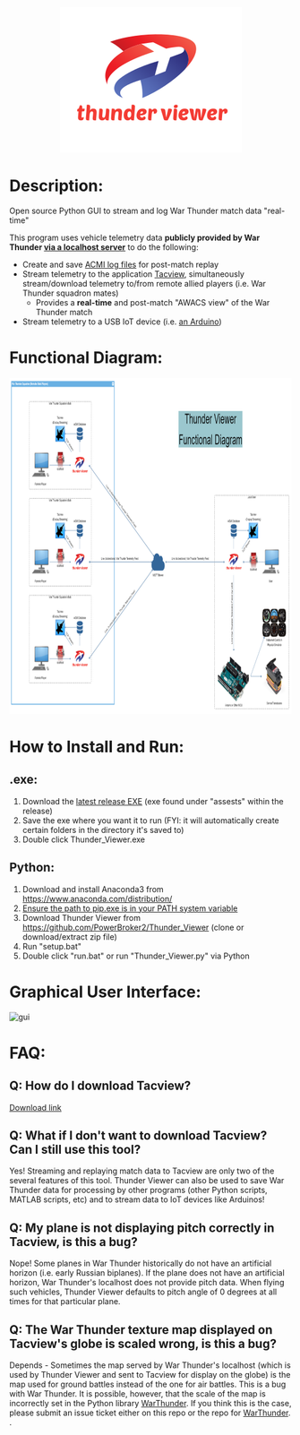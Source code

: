 <p align="center">
  <img width="325" height="260" src="https://github.com/PowerBroker2/Thunder_Viewer/blob/master/logo.png">
</p>

# Description:
Open source Python GUI to stream and log War Thunder match data "real-time"

This program uses vehicle telemetry data **publicly provided by War Thunder [via a localhost server](https://forum.warthunder.com/index.php?/topic/53412-dynamic-battle-map-tactical-map-on-separate-device-great-new-feature/&ct=1577653391)** to do the following:
- Create and save [ACMI log files](https://www.tacview.net/documentation/acmi/en/) for post-match replay
- Stream telemetry to the application [Tacview](https://www.tacview.net/product/en/), simultaneously stream/download telemetry to/from remote allied players (i.e. War Thunder squadron mates)
    - Provides a **real-time** and post-match "AWACS view" of the War Thunder match
- Stream telemetry to a USB IoT device (i.e. [an Arduino](https://www.arduino.cc/en/Guide/Introduction))

# Functional Diagram:
<p align="center">
  <img width="1981" height="600" src="https://github.com/PowerBroker2/Thunder_Viewer/blob/master/Thunder_Viewer_Functional_Diagram.png">
</p>

# How to Install and Run:
## .exe:
1. Download the [latest release EXE](https://github.com/PowerBroker2/Thunder_Viewer/releases) (exe found under "assests" within the release)
2. Save the exe where you want it to run (FYI: it will automatically create certain folders in the directory it's saved to)
3. Double click Thunder_Viewer.exe

## Python:
1. Download and install Anaconda3 from https://www.anaconda.com/distribution/
2. [Ensure the path to pip.exe is in your PATH system variable](https://www.youtube.com/watch?v=cm6WDGAzDPM)
3. Download Thunder Viewer from https://github.com/PowerBroker2/Thunder_Viewer (clone or download/extract zip file)
4. Run "setup.bat"
5. Double click "run.bat" or run "Thunder_Viewer.py" via Python

# Graphical User Interface:
![gui](https://user-images.githubusercontent.com/20977405/71610000-42be2f80-2b5b-11ea-8781-61b8a3f04bfc.PNG)

# FAQ:
## Q: How do I download Tacview?
[Download link](https://www.tacview.net/download/license/en/?file=TacviewSetup.exe&mirror=0)

## Q: What if I don't want to download Tacview? Can I still use this tool?
Yes! Streaming and replaying match data to Tacview are only two of the several features of this tool. Thunder Viewer can also be used to save War Thunder data for processing by other programs (other Python scripts, MATLAB scripts, etc) and to stream data to IoT devices like Arduinos!

## Q: My plane is not displaying pitch correctly in Tacview, is this a bug?
Nope! Some planes in War Thunder historically do not have an artificial horizon (i.e. early Russian biplanes). If the plane does not have an artificial horizon, War Thunder's localhost does not provide pitch data. When flying such vehicles, Thunder Viewer defaults to pitch angle of 0 degrees at all times for that particular plane.

## Q: The War Thunder texture map displayed on Tacview's globe is scaled wrong, is this a bug?
Depends - Sometimes the map served by War Thunder's localhost (which is used by Thunder Viewer and sent to Tacview for display on the globe) is the map used for ground battles instead of the one for air battles. This is a bug with War Thunder. It is possible, however, that the scale of the map is incorrectly set in the Python library [WarThunder](https://github.com/PowerBroker2/WarThunder/blob/master/WarThunder/maps.py). If you think this is the case, please submit an issue ticket either on this repo or the repo for [WarThunder](https://github.com/PowerBroker2/WarThunder).
.
